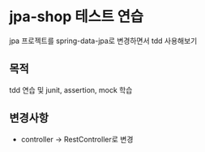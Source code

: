 # jpa-shop 테스트 연습

jpa 프로젝트를 spring-data-jpa로 변경하면서 tdd 사용해보기

## 목적
tdd 연습 및 junit, assertion, mock 학습

## 변경사항
- controller -> RestController로 변경